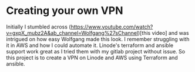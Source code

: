 # Creating your own VPN

Initially I stumbled across (https://www.youtube.com/watch?v=gxpX_mubz2A&ab_channel=Wolfgang%27sChannel)[this video] and was intrigued on how easy Wolfgang made
this look.  I remember struggling with it in AWS and how I could automate it.  Linode's terraform and ansible support work great as I tried them with my gitlab
project without issue.  So this project is to create a VPN on Linode and AWS using Terraform and ansible.

